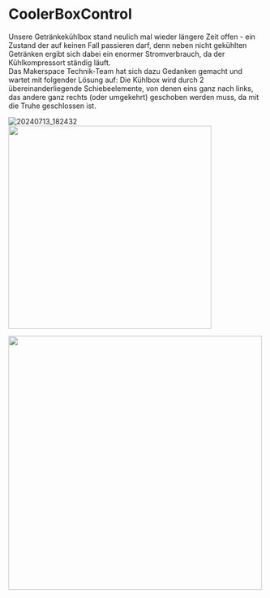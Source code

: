 # CoolerBoxControl
Unsere Getränkekühlbox stand neulich mal wieder längere Zeit offen - ein Zustand der auf keinen Fall passieren darf, denn neben nicht gekühlten Getränken ergibt sich dabei ein enormer Stromverbrauch, da der Kühlkompressort ständig läuft.
<br>
Das Makerspace Technik-Team hat sich dazu Gedanken gemacht und wartet mit folgender Lösung auf:
Die Kühlbox wird durch 2 übereinanderliegende Schiebeelemente, von denen eins ganz nach links, das andere ganz rechts (oder umgekehrt) geschoben werden muss, da mit die Truhe geschlossen ist.

![20240713_182432](https://github.com/user-attachments/assets/3b224a5f-eef6-48cb-ab57-e48e8039918d)
<img src="https://github.com/user-attachments/assets/3b224a5f-eef6-48cb-ab57-e48e8039918d" width="400">

<img src="https://github.com/makerspace-wi/Garage-Control/assets/42463588/d775f473-c52c-4a3c-be16-ce14e2962205" width="500px">
